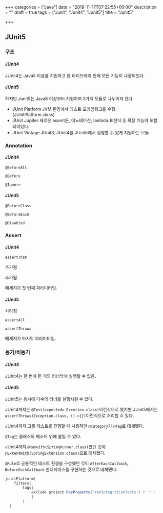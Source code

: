 +++
categories = ["Java"]
date = "2018-11-17T07:22:55+00:00"
description = ""
draft = true
tags = ["Junit", "Junit4", "Junit5"]
title = "Junit5"

+++
## JUnit5

### 구조

#### JUnit4

JUnit4는 Java5 이상을 지원하고 한 라이브러리 안에 모든 기능이 내장되있다.

#### JUnit5

하지만 Junit5는 Java8 이상부터 지원하며 3가지 모듈로 나누어져 있다.

* JUnit Platform JVM 환경에서 테스트 프레임워크를 수행. (JUnitPlatform.class)
* JUnit Jupiter 새로운 assert문, 어노테이션, lambda 표현식 등 확장 기능이 포함되어있다.
* JUnit Vintage JUnit3, JUnit4를 JUnit5에서 실행할 수 있게 지원하는 모듈.

### Annotation

#### JUnit4

`@BeforeAll`

`@Before`

`@Ignore`

#### JUnit5

`@BeforeClass`

`@BeforeEach`

`@Disabled`

### Assert

#### JUnit4

`assertThat`

추가됨

추가됨

메세지가 첫 번째 파라미터임. 

#### JUnit5

사라짐

`assertAll`

`assertThrows`

메세지가 마지막 파라미터임.

### 동기/비동기

#### JUnit4

JUnit4는 한 번에 한 개의 러너밖에 실행할 수 없음.

#### JUnit5

JUnit5는 동시에 다수의 러너를 실행시킬 수 있다.

JUnit4까지는 `@Test(expected= Excetion.class)`이런식으로 했지만 JUnit5에서는 `assertThrows(Exception.class, ()->{})`이런식으로 처리할 수 있다.

JUnit4까지 그룹 테스트를 진행할 때 사용하던 `@Category`가 `@Tag`로 대체됐다.

`@Tag`는 클래스와 메소드 위에 붙일 수 있다.

JUnit4까지 `@Runwith(SpringRunner.class)`였던 것이 `@ExtendWith(SpringExtension.class)`으로 대체됐다.

`@Rule`로 공통적인 테스트 환경을 구성했던 것이 `AfterEachCallback`, `BeforeEachCallback` 인터페이스를 구현하는 것으로 대체됐다.

```gradle
junitPlatform{
	filters{
    	tags{
        	exclude project.hasProperty('runIntegrationTests') ? '' : 'integration-test'
            }
		}
  }
```